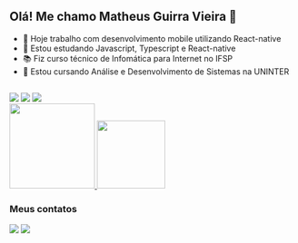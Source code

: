 ## Olá! Me chamo Matheus Guirra Vieira 👋

- 🔭 Hoje trabalho com desenvolvimento mobile utilizando React-native
- 🌱 Estou estudando Javascript, Typescript e React-native
- 📚 Fiz curso técnico de Infomática para Internet no IFSP
- 📖 Estou cursando Análise e Desenvolvimento de Sistemas na UNINTER

##
<div style="display: inline_block">
<img  src="https://img.shields.io/badge/React_Native-20232A?style=for-the-badge&logo=react&logoColor=61DAFB" /> <img src="https://img.shields.io/badge/JavaScript-323330?style=for-the-badge&logo=javascript&logoColor=F7DF1E" /> <img src="https://img.shields.io/badge/TypeScript-007ACC?style=for-the-badge&logo=typescript&logoColor=white" />
</div>

<div>
  <a href="https://github.com/GuirraMv" target="_blanck">
  <img height="150cm" src="https://github-readme-stats.vercel.app/api?username=GuirraMv&show_icons=true&theme=tokyonight&count_private=true"/>
  <img height="120cm" src="https://github-readme-stats.vercel.app/api/top-langs/?username=GuirraMv&_icons=true&theme=tokyonight&layout=compact"/>
  </a>
</div> 

### Meus contatos
<div>
 <a href="https://www.linkedin.com/in/matheus-guirra-713546242?utm_source=share&utm_campaign=share_via&utm_content=profile&utm_medium=android_app" ><img src="https://img.shields.io/badge/LinkedIn-0077B5?style=for-the-badge&logo=linkedin&logoColor=white" /></a>
<a href = "mailto:matheusguirravieira15@gmail.com"><img src="https://img.shields.io/badge/-Gmail-%23333?style=for-the-badge&logo=gmail&logoColor=white"></a>
</div>
